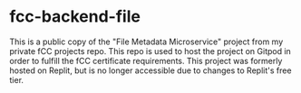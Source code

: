 # fcc-backend-file
 
This is a public copy of the "File Metadata Microservice" project from my private fCC projects repo. This repo is used to host the project on Gitpod in order to fulfill the fCC certificate requirements. This project was formerly hosted on Replit, but is no longer accessible due to changes to Replit's free tier.